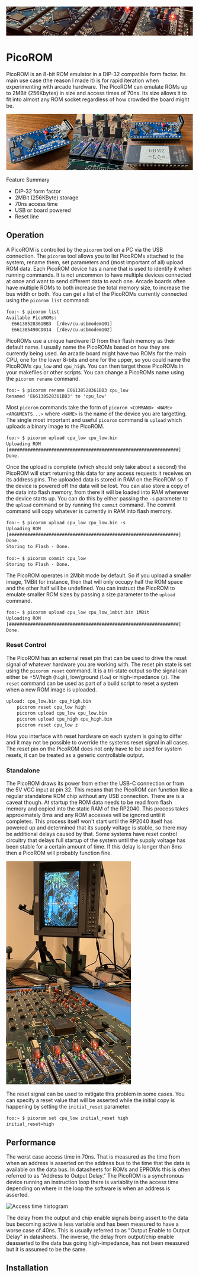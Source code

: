 ![Header Image](docs/header.jpg)

# PicoROM
PicoROM is an 8-bit ROM emulator in a DIP-32 compatible form factor. Its main use case (the reason I made it) is for rapid iteration when experimenting with arcade hardware. The PicoROM can emulate ROMs up to 2MBit (256Kbytes) in size and access times of 70ns. Its size allows it to fit into almost any ROM socket regardless of how crowded the board might be.

![Header Image](docs/use_collage.jpg)

Feature Summary
- DIP-32 form factor
- 2MBit (256KByte) storage
- 70ns access time
- USB or board powered
- Reset line

## Operation
A PicoROM is controlled by the `picorom` tool on a PC via the USB connection. The `picorom` tool allows you to list PicoROMs attached to the system, rename them, set parameters and (most important of all) upload ROM data.
Each PicoROM device has a name that is used to identify it when running commands. It is not uncommon to have multiple devices connected at once and want to send different data to each one. Arcade boards often have multiple ROMs to both increase the total memory size, to increase the bus width or both. You can get a list of the PicoROMs currently connected using the `picorom list` command:

```console
foo:~ $ picorom list
Available PicoROMs:
  E66138528361BB3  [/dev/cu.usbmodem101]
  E661385490CD014  [/dev/cu.usbmodem102]
```

PicoROMs use a unique hardware ID from their flash memory as their default name. I usually name the PicoROMs based on how they are currently being used. An arcade board might have two ROMs for the main CPU, one for the lower 8-bits and one for the upper, so you could name the PicoROMs `cpu_low` and `cpu_high`. You can then target those PicoROMs in your makefiles or other scripts. You can change a PicoROMs name using the `picorom rename` command. 

```console
foo:~ $ picorom rename E66138528361BB3 cpu_low
Renamed 'E66138528361BB3' to 'cpu_low'
```

Most `picorom` commands take the form of `picorom <COMMAND> <NAME> <ARGUMENTS...>` where `<NAME>` is the name of the device you are targetting. The single most important and useful `picorom` command is `upload` which uploads a binary image to the PicoROM.

```console
foo:~ $ picorom upload cpu_low cpu_low.bin
Uploading ROM [################################################################] Done.
```

Once the upload is complete (which should only take about a second) the PicoROM will start returning this data for any access requests it receives on its address pins. The uploaded data is stored in RAM on the PicoROM so if the device is powered off the data will be lost. You can also store a copy of the data into flash memory, from there it will be loaded into RAM whenever the device starts up. You can do this by either passing the `-s` parameter to the `upload` command or by running the `commit` command. The commit command will copy whatever is currently in RAM into flash memory.

```console
foo:~ $ picorom upload cpu_low cpu_low.bin -s
Uploading ROM [################################################################] Done.
Storing to Flash - Done.

foo:~ $ picorom commit cpu_low
Storing to Flash - Done.

```

The PicoROM operates in 2Mbit mode by default. So if you upload a smaller image, 1MBit for instance, then that will only occupy half the ROM space and the other half will be undefined. You can instruct the PicoROM to emulate smaller ROM sizes by passing a size parameter to the `upload` command.

```console
foo:~ $ picorom upload cpu_low cpu_low_1mbit.bin 1MBit
Uploading ROM [################################################################] Done.
```

### Reset Control
The PicoROM has an external reset pin that can be used to drive the reset signal of whatever hardware you are working with. The reset pin state is set using the `picorom reset` command. It is a tri-state output so the signal can either be +5V/high (`high`), low/ground (`low`) or high-impedance (`z`). The `reset` command can be used as part of a build script to reset a system when a new ROM image is uploaded.

```make
upload: cpu_low.bin cpu_high.bin
    picorom reset cpu_low high
    picorom upload cpu_low cpu_low.bin
    picorom upload cpu_high cpu_high.bin
    picorom reset cpu_low z
```

How you interface with reset hardware on each system is going to differ and it may not be possible to override the systems reset signal in all cases. The reset pin on the PicoROM does not only have to be used for system resets, it can be treated as a generic controllable output.

### Standalone
The PicoROM draws its power from either the USB-C connection or from the 5V VCC input at pin 32. This means that the PicoROM can function like a regular standalone ROM chip without any USB connection. There are is a caveat though. At startup the ROM data needs to be read from flash memory and copied into the static RAM of the RP2040. This process takes approximately 8ms and any ROM accesses will be ignored until it completes. This process itself won't start until the RP2040 itself has powered up and determined that its supply voltage is stable, so there may be additional delays caused by that. Some systems have reset control circuitry that delays full startup of the system until the supply voltage has been stable for a certain amount of time. If this delay is longer than 8ms then a PicoROM will probably function fine.

![Air Assault M107 running standalone with four PicoROMs](docs/standalone.jpg)

The reset signal can be used to mitigate this problem in some cases. You can specify a reset value that will be asserted while the initial copy is happening by setting the `initial_reset` parameter.

```console
foo:~ $ picorom set cpu_low initial_reset high
initial_reset=high
```

## Performance
The worst case access time in 70ns. That is measured as the time from when an address is asserted on the address bus to the time that the data is available on the data bus. In datasheets for ROMs and EPROMs this is often referred to as "Address to Output Delay." The PicoROM is a synchronous device running an instruction loop there is variablity in the access time depending on where in the loop the software is when an address is asserted.

![Access time histogram](docs/270mhz_access_time.png)

The delay from the output and chip enable signals being assert to the data bus becoming active is less variable and has been measured to have a worse case of 40ns. This is usually referred to as "Output Enable to Output Delay" in datasheets. The inverse, the delay from output/chip enable deasserted to the data bus going high-impedance, has not been measured but it is assumed to be the same.

## Installation

